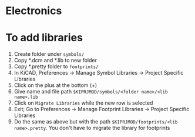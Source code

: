 # Electronics

# To add libraries
1. Create folder under `symbols/`
2. Copy *.dcm and *.lib to new folder
3. Copy *.pretty folder to `footprints/`
4. In KiCAD, Preferences -> Manage Symbol Libraries -> Project Specific
	 Libraries 
5. Click on the plus at the bottom (+)
6. Give name and file path `$KIPRJMOD/symbols/<folder name>/<lib name>.lib`
7. Click on `Migrate Libraries` while the new row is selected
8. Exit; Go to Preferences -> Manage Footprint Libraries -> Project Specific
	 Libraries 
9. Do the same as above but with the path `$KIPRJMOD/footprints/<lib name>.pretty`. You don't have to migrate the library for footprints
